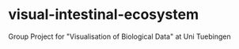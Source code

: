 # visual-intestinal-ecosystem
Group Project for "Visualisation of Biological Data" at Uni Tuebingen
